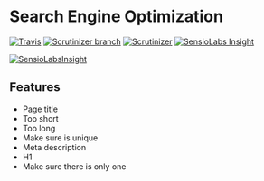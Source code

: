 # Search Engine Optimization

[![Travis](https://img.shields.io/travis/zortje/seo.svg?style=flat)](https://travis-ci.org/zortje/seo) 
[![Scrutinizer branch](https://img.shields.io/scrutinizer/coverage/g/zortje/seo/master.svg?style=flat)](https://scrutinizer-ci.com/g/zortje/seo/?branch=master) 
[![Scrutinizer](https://img.shields.io/scrutinizer/g/zortje/seo.svg?style=flat)](https://scrutinizer-ci.com/g/zortje/seo/?branch=master)
[![SensioLabs Insight](https://img.shields.io/sensiolabs/i/f6ecf6c6-a31d-4253-9204-fa08c041fb5e.svg)]()

[![SensioLabsInsight](https://insight.sensiolabs.com/projects/f6ecf6c6-a31d-4253-9204-fa08c041fb5e/big.png)](https://insight.sensiolabs.com/projects/f6ecf6c6-a31d-4253-9204-fa08c041fb5e)

## Features

- Page title
 - Too short
 - Too long
 - Make sure is unique
- Meta description
- H1
 - Make sure there is only one
